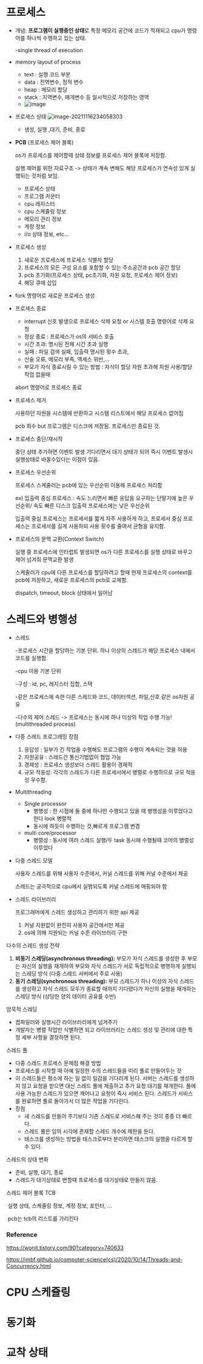 # 프로세스

- 개념: **프로그램이 실행중인 상태**로 특정 메모리 공간에 코드가 적재되고 cpu가 명령어를 하나씩 수행하고 있는 상태.

  -single thread of execution

- memory layout of process

  - text : 실행 코드 부분
  - data : 전역변수, 정적 변수
  - heap : 메모리 할당 
  - stack : 지역변수, 매개변수 등 일시적으로 저장하는 영역
  - ![image](https://user-images.githubusercontent.com/33693066/142014907-c59abba2-c924-4ec8-9cf9-65ffe5a21927.png)

- 프로세스 상태  ![image-20211116234058303](C:\Users\YijinKim\AppData\Roaming\Typora\typora-user-images\image-20211116234058303.png)

  - 생성, 실행 ,대기, 준비, 종료

- **PCB** (프로세스 제어 블록)

  os가 프로세스를 제어할때 상태 정보를 프로세스 제어 블록에 저장함.

  실행 제어를 위한 자료구조 -> 상태가 계속 변해도 해당 프로세스가 연속성 있게 실행되는 것처럼 보임.

  - 프로세스 상태
  - 프로그램 카운터
  - cpu 레지스터
  - cpu 스케줄링 정보
  - 메모리 관리 정보
  - 계정 정보
  - i/o 상태 정보, etc...

- 프로세스 생성

  1. 새로운 프로세스에 프로세스 식별자 할당
  2. 프로세스의 모든 구성 요소를 포함할 수 있는 주소공간과 pcb 공간 할당
  3. pcb 초기화(프로세스 상태, pc초기화, 자원 요청, 프로세스 제어 정보)
  4. 해당 큐에 삽입

- fork 명령어로 새로운 프로세스 생성

- 프로세스 종료

  - interrupt 신호 발생으로 프로세스 삭제 요청 or 시스템 호출 명령어로 삭제 요청
  - 정상 종료 : 프로세스가 os의 서비스 호출
  - 시간 초과: 명시된 전체 시간 초과 실행
  - 실패 : 파일 검색 실패, 입출력 명시된 횟수 초과,
  - 산술 오류, 메모리 부족, 액세스 위반,...
  - 부모가 자식 종료시킬 수 있는 방법 : 자식이 할당 자원 초과해 자원 사용/할당 작업 없을때

  abort 명령어로 프로세스 종료

- 프로세스 제거

  사용하던 자원을 시스템에 반환하고 시스템 리스트에서 해당 프로세스 없어짐

  pcb 회수 but 프로그램은 디스크에 저장됨. 프로세스만 종료된 것.

- 프로세스 중단/재시작

  중단 상태 추가하면 이벤트 발생 기다리면서 대기 상태가 되어 즉시 이벤트 발생시 실행상태로 바꿀수있다는 이점이 있음.



- 프로세스 우선순위

  프로세스 스케줄러는 pcb에 있는 우선순위 이용해 프로세스 처리함

  ex) 입출력 중심 프로세스 : 속도 느리면서 빠른 응답을 요구하는 단말기에 높은 우선순위/ 속도 빠른 디스크 입출력 프로세스에는 낮은 우선순위

  입출력 중심 프로세스는 프로세서를 짧게 자주 사용하게 하고, 프로세서 중심 프로세스는 프로세서를 길게 사용하되 사용 횟수를 줄여서 균형을 유지함.

- 프로세스의 문맥 교환(Context Switch)

  실행 중 프로세스에 인터럽트 발생되면 os가 다른 프로세스를 실행 상태로 바꾸고 제어 넘겨줘 문맥교환 발생

  스케줄러가 cpu에 다른 프로세스를 할당하려고 할때 현재 프로세스의 context를 pcb에 저장하고, 새로운 프로세스의 pcb로 교체함.

  dispatch, timeout, block 상태에서 일어남

  

# 스레드와 병행성

- 스레드

  -프로세스 시간을 할당하는 기본 단위. 하나 이상의 스레드가 해당 프로세스 내에서 코드를 실행함.

  -cpu 이용 기본 단위

  -구성 : id, pc, 레지스터 집합, 스택

  -같은 프로세스에 속한 다른 스레드와 코드, 데이터섹션, 파일,신호 같은 os자원 공유

  -다수의 제어 스레드 -> 프로세스는 동시에 하나 이상의 작업 수행 가능! (multithreaded process)

- 다중 스레드 프로그래밍 장점

  1. 응답성 : 일부가 긴 작업을 수행해도 프로그램의 수행이 계속되는 것을 허용
  2. 자원공유 : 스레드간 통신기법없이 협업 가능
  3. 경제성 : 프로세스 생성보다 스레드 활용이 경제적
  4. 규모 적응성: 각각의 스레드가 다른 프로세서에서 병렬로 수행하므로 규모 적응성 우수함.

- Multithreading

  - Single processor
    - 병행성 : 한 시점에 둘 중에 하나만 수행되고 있을 때 병행성을 이루었다고 한다 look 병렬적
    - 동시에 하듯이 수행하는 것,빠르게 프로그램 변경
  - multi core/processor
    - 병렬성 : 동시에 여러 스레드 실행/두 task 동시에 수행될때 코어의 병렬성 이루었다

- 다중 스레드 모델

  사용자 스레드를 위해 사용자 수준에서, 커널 스레드를 위해 커널 수준에서 제공

  스레드는 궁극적으로 cpu에서 실행되도록 커널 스레드에 매핑되야 함

- 스레드 라이브러리

  프로그래머에게 스레드 생성하고 관리하기 위한 api 제공

  1. 커널 지원없이 완전히 사용자 공간에서만 제공
  2. os에 의해 지원되는 커널 수준 라이브러리 구현



다수의 스레드 생성 전략

1. **비동기 스레딩(asynchronous threading):** 부모가 자식 스레드를 생성한 후 부모는 자신의 실행을 재개하여 부모와 자식 스레드가 서로 독립적으로 병행하게 실행되는 스레딩 방식 (다중 스레드 서버에서 주로 사용)
2. **동기 스레딩(synchronous threading):** 부모 스레드가 하나 이상의 자식 스레드를 생성하고 자식 스레드 모두가 종료할 때까지 기다렸다가 자신의 실행을 재개하는 스레딩 방식 (상당한 양의 데이터 공유를 수반)



암묵적 스레딩

- 컴파일러와 실행시간 라이브러리에게 넘겨주기
- 개발자는 병렬 작업만 식별하면 되고 라이브러리는 스레드 생성 및 관리에 대한 특정 세부 사항을 결정하면 된다.

스레드 풀

- 다중 스레드 프로세스 문제점 해결 방법
- 프로세스를 시작할 때 아예 일정한 수의 스레드들을 미리 풀로 만들어두는 것
- 이 스레드들은 평소에 하는 일 없이 일감을 기다리게 된다. 서버는 스레드를 생성하지 않고 요청을 받으면 대신 스레드 풀에 제출하고 추가 요청 대기를 재개한다. 풀에 사용 가능한 스레드가 있으면 깨어나고 요청이 즉시 서비스 된다. 스레드가 서비스를 완료하면 풀로 돌아가서 더 많은 작업을 기다린다.
- 장점
  - 새 스레드를 만들어 주기보다 기존 스레드로 서비스해 주는 것이 종종 더 빠르다.
  - 스레드 풀은 임의 시각에 존재할 스레드 개수에 제한을 둔다.
  - 태스크를 생성하는 방법을 태스크로부터 분리하면 태스크의 실행을 다르게 할 수 있다.

스레드의 상태 변화

- 준비, 실행, 대기, 종료
- 스레드가 대기상태로 변할때 프로세스를 대기상태로 만들지 않음.

스레드 제어 블록 TCB

​	실행 상태, 스케줄링 정보, 계정 정보, 포인터, ...

​	pcb는 tcb의 리스트를 가리킨다



### Reference

https://wonit.tistory.com/90?category=740633

https://imbf.github.io/computer-science(cs)/2020/10/14/Threads-and-Concurrency.html

# CPU 스케쥴링

# 동기화

# 교착 상태
